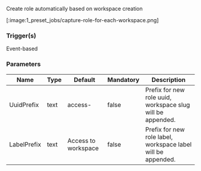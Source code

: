 
Create role automatically based on workspace creation

[:image:1_preset_jobs/capture-role-for-each-workspace.png]

### Trigger(s)
Event-based


### Parameters
|Name|Type|Default|Mandatory|Description|
|----|----|-------|---------|-----------|
|UuidPrefix|text|access-|false|Prefix for new role uuid, workspace slug will be appended.|
|LabelPrefix|text|Access to workspace |false|Prefix for new role label, workspace label will be appended.|



